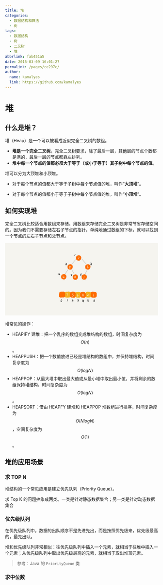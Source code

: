 ```yaml
---
title: 堆
categories: 
  - 数据结构和算法
  - 树
tags: 
  - 数据结构
  - 树
  - 二叉树
  - 堆
abbrlink: fab451a5
date: 2015-03-09 16:01:27
permalink: /pages/ce297c/
author: 
  name: kamalyes
  link: https://github.com/kamalyes
---
```


# 堆

## 什么是堆？

堆（Heap）是一个可以被看成近似完全二叉树的数组。

- **堆是一个完全二叉树**。完全二叉树要求，除了最后一层，其他层的节点个数都是满的，最后一层的节点都靠左排列。
- **堆中每一个节点的值都必须大于等于（或小于等于）其子树中每个节点的值**。

堆可以分为大顶堆和小顶堆。

- 对于每个节点的值都大于等于子树中每个节点值的堆，叫作“**大顶堆**”。

- 对于每个节点的值都小于等于子树中每个节点值的堆，叫作“**小顶堆**”。

## 如何实现堆

完全二叉树比较适合用数组来存储。用数组来存储完全二叉树是非常节省存储空间的。因为我们不需要存储左右子节点的指针，单纯地通过数组的下标，就可以找到一个节点的左右子节点和父节点。

![img](https://raw.githubusercontent.com/kamalyes/image-bed/master/snap/20220311112542.jpg)

堆常见的操作：

- HEAPIFY 建堆：把一个乱序的数组变成堆结构的数组，时间复杂度为 $$O(n)$$。
- HEAPPUSH：把一个数值放进已经是堆结构的数组中，并保持堆结构，时间复杂度为 $$O(log N)$$
- HEAPPOP：从最大堆中取出最大值或从最小堆中取出最小值，并将剩余的数组保持堆结构，时间复杂度为 $$O(log N)$$。
- HEAPSORT：借由 HEAPFY 建堆和 HEAPPOP 堆数组进行排序，时间复杂度为$$ O(N log N)$$，空间复杂度为 $$O(1)$$。

## 堆的应用场景

### 求 TOP N

堆结构的一个常见应用是建立优先队列（Priority Queue）。

求 Top K 的问题抽象成两类。一类是针对静态数据集合；另一类是针对动态数据集合

### 优先级队列

在优先级队列中，数据的出队顺序不是先进先出，而是按照优先级来，优先级最高的，最先出队。

堆和优先级队列非常相似：往优先级队列中插入一个元素，就相当于往堆中插入一个元素；从优先级队列中取出优先级最高的元素，就相当于取出堆顶元素。

> 参考：Java 的 `PriorityQueue` 类

### 求中位数
